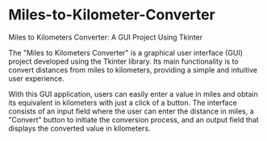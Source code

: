 # Miles-to-Kilometer-Converter


Miles to Kilometers Converter: A GUI Project Using Tkinter

The "Miles to Kilometers Converter" is a graphical user interface (GUI) project developed using the Tkinter library. Its main functionality is to convert distances from miles to kilometers, providing a simple and intuitive user experience.

With this GUI application, users can easily enter a value in miles and obtain its equivalent in kilometers with just a click of a button. The interface consists of an input field where the user can enter the distance in miles, a "Convert" button to initiate the conversion process, and an output field that displays the converted value in kilometers.


